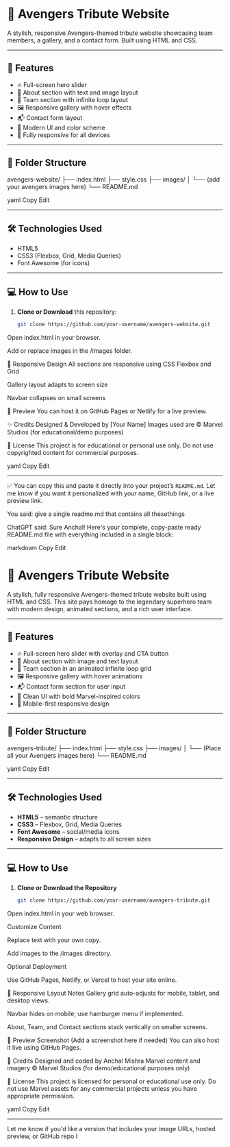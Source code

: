# 🦸 Avengers Tribute Website

A stylish, responsive Avengers-themed tribute website showcasing team members, a gallery, and a contact form. Built using HTML and CSS.

---

## 🌟 Features

- 🔥 Full-screen hero slider
- 🧬 About section with text and image layout
- 👥 Team section with infinite loop layout
- 🖼️ Responsive gallery with hover effects
- 📬 Contact form layout
- 🎨 Modern UI and color scheme
- 📱 Fully responsive for all devices

---

## 📁 Folder Structure
avengers-website/
├── index.html
├── style.css
├── images/
│ └── (add your avengers images here)
└── README.md

yaml
Copy
Edit

---

## 🛠️ Technologies Used

- HTML5  
- CSS3 (Flexbox, Grid, Media Queries)  
- Font Awesome (for icons)

---

## 💻 How to Use

1. **Clone or Download** this repository:
   ```bash
   git clone https://github.com/your-username/avengers-website.git
Open index.html in your browser.

Add or replace images in the /images folder.

📱 Responsive Design
All sections are responsive using CSS Flexbox and Grid

Gallery layout adapts to screen size

Navbar collapses on small screens

📸 Preview
You can host it on GitHub Pages or Netlify for a live preview.

✨ Credits
Designed & Developed by [Your Name]
Images used are © Marvel Studios (for educational/demo purposes)

📃 License
This project is for educational or personal use only. Do not use copyrighted content for commercial purposes.

yaml
Copy
Edit

---

✅ You can copy this and paste it directly into your project’s `README.md`. Let me know if you want it personalized with your name, GitHub link, or a live preview link.





You said:
give a single readme.md that contains all thesethings


ChatGPT said:
Sure Anchal! Here's your complete, copy-paste ready README.md file with everything included in a single block:

markdown
Copy
Edit
# 🦸 Avengers Tribute Website

A stylish, fully responsive Avengers-themed tribute website built using HTML and CSS. This site pays homage to the legendary superhero team with modern design, animated sections, and a rich user interface.

---

## 🌟 Features

- 🔥 Full-screen hero slider with overlay and CTA button  
- 🧬 About section with image and text layout  
- 👥 Team section in an animated infinite loop grid  
- 🖼️ Responsive gallery with hover animations  
- 📬 Contact form section for user input  
- 🎨 Clean UI with bold Marvel-inspired colors  
- 📱 Mobile-first responsive design  

---

## 📁 Folder Structure

avengers-tribute/
├── index.html
├── style.css
├── images/
│ └── (Place all your Avengers images here)
└── README.md

yaml
Copy
Edit

---

## 🛠️ Technologies Used

- **HTML5** – semantic structure  
- **CSS3** – Flexbox, Grid, Media Queries  
- **Font Awesome** – social/media icons  
- **Responsive Design** – adapts to all screen sizes  

---

## 💻 How to Use

1. **Clone or Download the Repository**
   ```bash
   git clone https://github.com/your-username/avengers-tribute.git
Open index.html in your web browser.

Customize Content

Replace text with your own copy.

Add images to the /images directory.

Optional Deployment

Use GitHub Pages, Netlify, or Vercel to host your site online.

📱 Responsive Layout Notes
Gallery grid auto-adjusts for mobile, tablet, and desktop views.

Navbar hides on mobile; use hamburger menu if implemented.

About, Team, and Contact sections stack vertically on smaller screens.

📸 Preview Screenshot
(Add a screenshot here if needed)
You can also host it live using GitHub Pages.

🙌 Credits
Designed and coded by Anchal Mishra
Marvel content and imagery © Marvel Studios (for demo/educational purposes only)

📃 License
This project is licensed for personal or educational use only.
Do not use Marvel assets for any commercial projects unless you have appropriate permission.

yaml
Copy
Edit

---

Let me know if you'd like a version that includes your image URLs, hosted preview, or GitHub repo l
